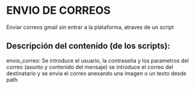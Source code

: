 
# ENVIO DE CORREOS

Enviar correos gmail sin entrar a la plataforma, atraves de un script


## Descripción del contenido (de los scripts):

envio_correo: Se introduce el usuario, la contraseña y los parametros del correo (asunto y contenido del mensaje) se introduce el correo del destinatario y se envia el correo anexando una imagen o un texto desde path
